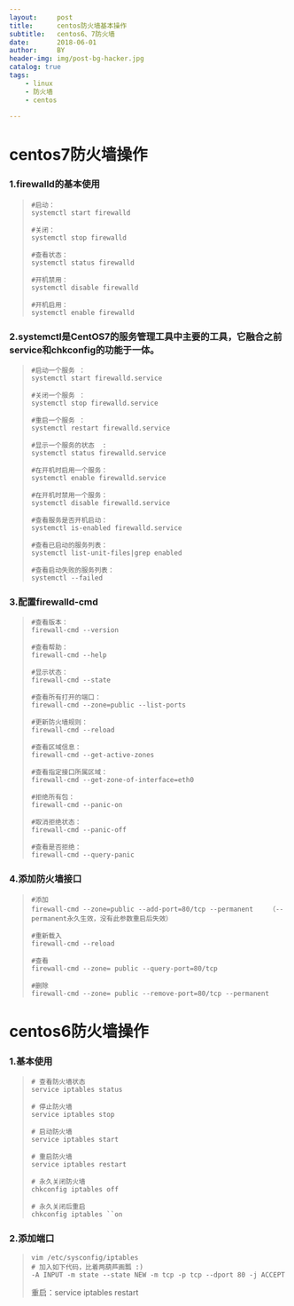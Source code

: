 ```yaml
---
layout:     post
title:      centos防火墙基本操作
subtitle:   centos6、7防火墙
date:       2018-06-01
author:     BY
header-img: img/post-bg-hacker.jpg
catalog: true
tags:
    - linux
    - 防火墙
    - centos

---
```




# centos7防火墙操作



### 1.firewalld的基本使用

>```
>#启动：
>systemctl start firewalld
>```
>
>```
>#关闭：
>systemctl stop firewalld
>```
>
>```
>#查看状态：
>systemctl status firewalld 
>```
>
>```
>#开机禁用：
>systemctl disable firewalld
>```
>
>```
>#开机启用：
>systemctl enable firewalld
>```



### 2.systemctl是CentOS7的服务管理工具中主要的工具，它融合之前service和chkconfig的功能于一体。



>```
>#启动一个服务 ：
>systemctl start firewalld.service
>```
>
>```
>#关闭一个服务 ：
>systemctl stop firewalld.service
>```
>
>```
>#重启一个服务 ：
>systemctl restart firewalld.service
>```
>
>```
>#显示一个服务的状态  :
>systemctl status firewalld.service
>```
>
>```
>#在开机时启用一个服务：
>systemctl enable firewalld.service
>```
>
>```
>#在开机时禁用一个服务：
>systemctl disable firewalld.service
>```
>
>```
>#查看服务是否开机启动：
>systemctl is-enabled firewalld.service
>```
>
>```
>#查看已启动的服务列表： 
>systemctl list-unit-files|grep enabled
>```
>
>```
>#查看启动失败的服务列表：
>systemctl --failed
>```



### 3.配置firewalld-cmd

>```
>#查看版本： 
>firewall-cmd --version
>```
>
>```
>#查看帮助：
>firewall-cmd --help
>```
>
>```
>#显示状态： 
>firewall-cmd --state
>```
>
>```
>#查看所有打开的端口：
>firewall-cmd --zone=public --list-ports
>```
>
>```
>#更新防火墙规则：
>firewall-cmd --reload
>```
>
>```
>#查看区域信息：
>firewall-cmd --get-active-zones
>```
>
>```
>#查看指定接口所属区域：
>firewall-cmd --get-zone-of-interface=eth0
>```
>
>```
>#拒绝所有包：
>firewall-cmd --panic-on
>```
>
>```
>#取消拒绝状态：
>firewall-cmd --panic-off
>```
>
>```
>#查看是否拒绝：
>firewall-cmd --query-panic
>```
>
>
>



### 4.添加防火墙接口

> ```
> #添加
> firewall-cmd --zone=public --add-port=80/tcp --permanent    （--permanent永久生效，没有此参数重启后失效）
> ```
>
> ```
> #重新载入
> firewall-cmd --reload
> ```
>
> ```
> #查看
> firewall-cmd --zone= public --query-port=80/tcp
> ```
>
> ```
> #删除
> firewall-cmd --zone= public --remove-port=80/tcp --permanent
> ```



# centos6防火墙操作

### 1.基本使用

> ```
> # 查看防火墙状态
> service iptables status
> ```
>
> ```
> # 停止防火墙
> service iptables stop
> ```
>
> ```
> # 启动防火墙
> service iptables start
> ```
>
> ```
> # 重启防火墙
> service iptables restart
> ```
>
> ```
> # 永久关闭防火墙
> chkconfig iptables off
> ```
>
> ```
> # 永久关闭后重启
> chkconfig iptables ``on
> ```

### 2.添加端口

> ```
> vim /etc/sysconfig/iptables
> # 加入如下代码，比着两葫芦画瓢 :)
> -A INPUT -m state --state NEW -m tcp -p tcp --dport 80 -j ACCEPT
> ```
>
> 重启：service iptables restart

